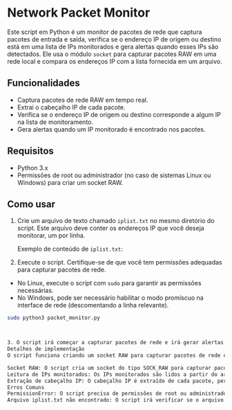# Network Packet Monitor

Este script em Python é um monitor de pacotes de rede que captura pacotes de entrada e saída, verifica se o endereço IP de origem ou destino está em uma lista de IPs monitorados e gera alertas quando esses IPs são detectados. Ele usa o módulo `socket` para capturar pacotes RAW em uma rede local e compara os endereços IP com a lista fornecida em um arquivo.

## Funcionalidades

- Captura pacotes de rede RAW em tempo real.
- Extrai o cabeçalho IP de cada pacote.
- Verifica se o endereço IP de origem ou destino corresponde a algum IP na lista de monitoramento.
- Gera alertas quando um IP monitorado é encontrado nos pacotes.

## Requisitos

- Python 3.x
- Permissões de root ou administrador (no caso de sistemas Linux ou Windows) para criar um socket RAW.

## Como usar

1. Crie um arquivo de texto chamado `iplist.txt` no mesmo diretório do script. Este arquivo deve conter os endereços IP que você deseja monitorar, um por linha.

   Exemplo de conteúdo de `iplist.txt`:



2. Execute o script. Certifique-se de que você tem permissões adequadas para capturar pacotes de rede.

- No Linux, execute o script com `sudo` para garantir as permissões necessárias.
- No Windows, pode ser necessário habilitar o modo promíscuo na interface de rede (descomentando a linha relevante).

```bash
sudo python3 packet_monitor.py



3. O script irá começar a capturar pacotes de rede e irá gerar alertas sempre que um IP monitorado for detectado como origem ou destino de um pacote.
Detalhes de implementação
O script funciona criando um socket RAW para capturar pacotes de rede em tempo real. Ele então extrai os cabeçalhos IP desses pacotes e compara os endereços IP de origem e destino com a lista fornecida. Se houver correspondência, um alerta é gerado.

Socket RAW: O script cria um socket do tipo SOCK_RAW para capturar pacotes de rede brutos.
Leitura de IPs monitorados: Os IPs monitorados são lidos a partir do arquivo iplist.txt e armazenados em um conjunto para buscas eficientes.
Extração de cabeçalho IP: O cabeçalho IP é extraído de cada pacote, permitindo que o script acesse os endereços IP de origem e destino.
Erros Comuns
PermissionError: O script precisa de permissões de root ou administrador para criar um socket RAW e capturar pacotes.
Arquivo iplist.txt não encontrado: O script irá verificar se o arquivo iplist.txt está presente no diretório atual.
